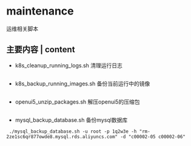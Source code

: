 # maintenance
运维相关脚本

## 主要内容 | content
* k8s_cleanup_running_logs.sh  清理运行日志
~~~
~~~
* k8s_backup_running_images.sh  备份当前运行中的镜像
~~~
~~~
* openui5_unzip_packages.sh  解压openui5的压缩包
~~~
~~~
* mysql_backup_database.sh  备份mysql数据库
~~~
 ./mysql_backup_database.sh -u root -p 1q2w3e -h "rm-2ze1sc6qr877owde8.mysql.rds.aliyuncs.com" -d "c00002-05 c00002-06"
~~~
